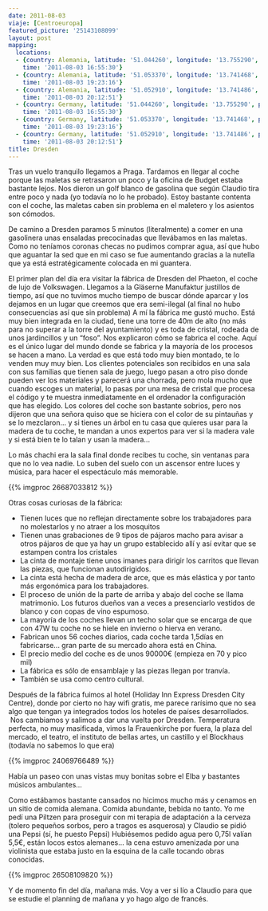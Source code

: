 ```yaml
---
date: 2011-08-03
viaje: [Centroeuropa]
featured_picture: '25143108099'
layout: post
mapping:
  locations:
  - {country: Alemania, latitude: '51.044260', longitude: '13.755290', place: Dresde,
    time: '2011-08-03 16:55:30'}
  - {country: Alemania, latitude: '51.053370', longitude: '13.741468', place: Dresde,
    time: '2011-08-03 19:23:16'}
  - {country: Alemania, latitude: '51.052910', longitude: '13.741486', place: Dresde,
    time: '2011-08-03 20:12:51'}
  - {country: Germany, latitude: '51.044260', longitude: '13.755290', place: Dresden,
    time: '2011-08-03 16:55:30'}
  - {country: Germany, latitude: '51.053370', longitude: '13.741468', place: Dresden,
    time: '2011-08-03 19:23:16'}
  - {country: Germany, latitude: '51.052910', longitude: '13.741486', place: Dresden,
    time: '2011-08-03 20:12:51'}
title: Dresden
---
```

Tras un vuelo tranquilo llegamos a Praga. Tardamos en llegar al coche porque las maletas se retrasaron un poco y la oficina de Budget estaba bastante lejos. Nos dieron un golf blanco de gasolina que según Claudio tira entre poco y nada (yo todavía no lo he probado). Estoy bastante contenta con el coche, las maletas caben sin problema en el maletero y los asientos son cómodos.

De camino a Dresden paramos 5 minutos (literalmente) a comer en una gasolinera unas ensaladas precocinadas que llevábamos en las maletas. Como no teníamos coronas checas no pudimos comprar agua, así que hubo que aguantar la sed que en mi caso se fue aumentando gracias a la nutella que ya está estratégicamente colocada en mi guantera.

El primer plan del día era visitar la fábrica de Dresden del Phaeton, el coche de lujo de Volkswagen. Llegamos a la Gläserne Manufaktur justillos de tiempo, así que no tuvimos mucho tiempo de buscar dónde aparcar y los dejamos en un lugar que creemos que era semi-ilegal (al final no hubo consecuencias así que sin problema) A mí la fábrica me gustó mucho. Está muy bien integrada en la ciudad, tiene una torre de 40m de alto (no más para no superar a la torre del ayuntamiento) y es toda de cristal, rodeada de unos jardincillos y un “foso”. Nos explicaron cómo se fabrica el coche. Aquí es el único lugar del mundo donde se fabrica y la mayoría de los procesos se hacen a mano. La verdad es que está todo muy bien montado, te lo venden muy muy bien. Los clientes potenciales son recibidos en una sala con sus familias que tienen sala de juego, luego pasan a otro piso donde pueden ver los materiales y parecerá una chorrada, pero mola mucho que cuando escoges un material, lo pasas por una mesa de cristal que procesa el código y te muestra inmediatamente en el ordenador la configuración que has elegido. Los colores del coche son bastante sobrios, pero nos dijeron que una señora quiso que se hiciera con el color de su pintauñas y se lo mezclaron... y si tienes un árbol en tu casa que quieres usar para la madera de tu coche, te mandan a unos expertos para ver si la madera vale y si está bien te lo talan y usan la madera...

Lo más chachi era la sala final donde recibes tu coche, sin ventanas para que no lo vea nadie. Lo suben del suelo con un ascensor entre luces y música, para hacer el espectáculo más memorable.

{{% imgproc 26687033812 %}}

Otras cosas curiosas de la fábrica:

- Tienen luces que no reflejan directamente sobre los trabajadores para no molestarlos y no atraer a los mosquitos
- Tienen unas grabaciones de 9 tipos de pájaros macho para avisar a otros pájaros de que ya hay un grupo establecido allí y así evitar que se estampen contra los cristales
- La cinta de montaje tiene unos imanes para dirigir los carritos que llevan las piezas, que funcionan autodirigidos.
- La cinta está hecha de madera de arce, que es más elástica y por tanto más ergonómica para los trabajadores.
- El proceso de unión de la parte de arriba y abajo del coche se llama matrimonio. Los futuros dueños van a veces a presenciarlo vestidos de blanco y con copas de vino espumoso.
- La mayoría de los coches llevan un techo solar que se encarga de que con 47W tu coche no se hiele en invierno o hierva en verano.
- Fabrican unos 56 coches diarios, cada coche tarda 1,5días en fabricarse... gran parte de su mercado ahora está en China.
- El precio medio del coche es de unos 90000€ (empieza en 70 y pico mil)
- La fábrica es sólo de ensamblaje y las piezas llegan por tranvía.
- También se usa como centro cultural.

Después de la fábrica fuimos al hotel (Holiday Inn Express Dresden City Centre), donde por cierto no hay wifi gratis, me parece rarísimo que no sea algo que tengan ya integrados todos los hoteles de países desarrollados.  Nos cambiamos y salimos a dar una vuelta por Dresden. Temperatura perfecta, no muy masificada, vimos la Frauenkirche por fuera, la plaza del mercado, el teatro, el instituto de bellas artes, un castillo y el Blockhaus (todavía no sabemos lo que era)

{{% imgproc 24069766489 %}}

Había un paseo con unas vistas muy bonitas sobre el Elba y bastantes músicos ambulantes...

Como estábamos bastante cansados no hicimos mucho más y cenamos en un sitio de comida alemana. Comida abundante, bebida no tanto. Yo me pedí una Piltzen para proseguir con mi terapia de adaptación a la cerveza (tolero pequeños sorbos, pero a tragos es asquerosa) y Claudio se pidió una Pepsi (sí, he puesto Pepsi) Hubiésemos pedido agua pero 0,75l valían 5,5€, están locos estos alemanes... la cena estuvo amenizada por una violinista que estaba justo en la esquina de la calle tocando obras conocidas.

{{% imgproc 26508109820 %}}

Y de momento fin del día, mañana más. Voy a ver si lío a Claudio para que se estudie el planning de mañana y yo hago algo de francés.

